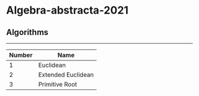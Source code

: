 # Algebra-abstracta-2021
## **Algorithms**
---
|Number|Name|
|------|----|
|1|Euclidean|
|2|Extended Euclidean|
|3|Primitive Root|
